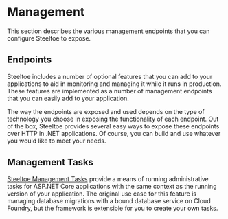 # Management

This section describes the various management endpoints that you can configure Steeltoe to expose.

## Endpoints

Steeltoe includes a number of optional features that you can add to your applications to aid in monitoring and managing it while it runs in production. These features are implemented as a number of management endpoints that you can easily add to your application.

The way the endpoints are exposed and used depends on the type of technology you choose in exposing the functionality of each endpoint. Out of the box, Steeltoe provides several easy ways to expose these endpoints over HTTP in .NET applications. Of course, you can build and use whatever you would like to meet your needs.

## Management Tasks

[Steeltoe Management Tasks](/docs/3/management/tasks) provide a means of running administrative tasks for ASP.NET Core applications with the same context as the running version of your application. The original use case for this feature is managing database migrations with a bound database service on Cloud Foundry, but the framework is extensible for you to create your own tasks.
